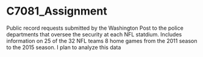 # C7081_Assignment

Public record requests submitted by the Washington Post to the police departments that oversee the security at each NFL statdium. Includes information on 25 of the 32 NFL teams 8 home games from the 2011 season to the 2015 season. I plan to analyze this data
